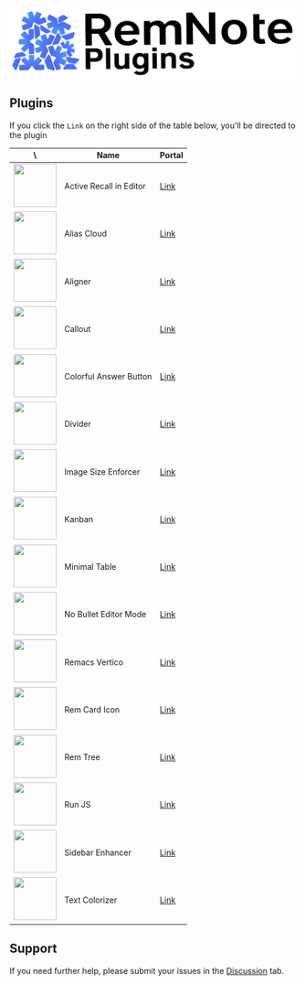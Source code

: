 ![head](public/Head.png)

## Plugins

If you click the `Link` on the right side of the table below, you'll be directed to the plugin

| \ | Name | Portal |
|-------|--------|------|
| <img src="https://github.com/browneyedsoul/remnote-plugins/raw/main/packages/active-recall/public/logo.png?raw=true" width="75" height="75" /> | Active Recall in Editor | [Link](https://github.com/browneyedsoul/remnote-plugins/tree/main/packages/active-recall) |
| <img src="https://github.com/browneyedsoul/remnote-plugins/raw/main/packages/alias-cloud/public/logo.png?raw=true" width="75" height="75" /> | Alias Cloud | [Link](https://github.com/browneyedsoul/remnote-plugins/tree/main/packages/alias-cloud) |
| <img src="https://github.com/browneyedsoul/remnote-plugins/raw/main/packages/aligner/public/logo.png?raw=true" width="75" height="75" /> | Aligner | [Link](https://github.com/browneyedsoul/remnote-plugins/tree/main/packages/aligner) |
| <img src="https://github.com/browneyedsoul/remnote-plugins/raw/main/packages/callout/public/logo.png?raw=true" width="75" height="75" /> | Callout | [Link](https://github.com/browneyedsoul/remnote-plugins/tree/main/packages/callout) |
| <img src="https://github.com/browneyedsoul/remnote-plugins/raw/main/packages/colorful-answer-button/public/logo.png?raw=true" width="75" height="75" /> | Colorful Answer Button | [Link](https://github.com/browneyedsoul/remnote-plugins/tree/main/packages/colorful-answer-button) |
| <img src="https://github.com/browneyedsoul/remnote-plugins/raw/main/packages/divider/public/logo.png?raw=true" width="75" height="75" /> | Divider | [Link](https://github.com/browneyedsoul/remnote-plugins/tree/main/packages/divider) |
| <img src="https://github.com/browneyedsoul/remnote-plugins/blob/main/public/logo-temp.png?raw=true" width="75" height="75" /> | Image Size Enforcer | [Link](https://github.com/browneyedsoul/remnote-plugins/tree/main/packages/image-size-enforcer) |
| <img src="https://github.com/browneyedsoul/remnote-plugins/raw/main/packages/kanban/public/logo.png?raw=true" width="75" height="75" /> | Kanban | [Link](https://github.com/browneyedsoul/remnote-plugins/tree/main/packages/kanban) |
| <img src="https://github.com/browneyedsoul/remnote-plugins/raw/main/packages/minimal-table/public/logo.png?raw=true" width="75" height="75" /> | Minimal Table | [Link](https://github.com/browneyedsoul/remnote-plugins/tree/main/packages/minimal-table) |
| <img src="https://github.com/browneyedsoul/remnote-plugins/raw/main/packages/no-bullet-editor-mode/public/logo.png?raw=true" width="75" height="75" /> | No Bullet Editor Mode | [Link](https://github.com/browneyedsoul/remnote-plugins/tree/main/packages/no-bullet-editor-mode) |
| <img src="https://github.com/browneyedsoul/remnote-plugins/raw/main/packages/remacs-vertico/public/logo.png?raw=true" width="75" height="75" /> | Remacs Vertico | [Link](https://github.com/browneyedsoul/remnote-plugins/tree/main/packages/remacs-vertico) |
| <img src="https://github.com/browneyedsoul/remnote-plugins/blob/main/public/logo-temp.png?raw=true" width="75" height="75" /> | Rem Card Icon | [Link](https://github.com/browneyedsoul/remnote-plugins/tree/main/packages/rem-card-icon) |
| <img src="https://github.com/browneyedsoul/remnote-plugins/raw/main/packages/rem-tree/public/logo.png?raw=true" width="75" height="75" /> | Rem Tree | [Link](https://github.com/browneyedsoul/remnote-plugins/tree/main/packages/rem-tree) |
| <img src="https://github.com/browneyedsoul/remnote-plugins/raw/main/packages/run-js/public/logo.png?raw=true" width="75" height="75" /> | Run JS | [Link](https://github.com/browneyedsoul/remnote-plugins/tree/main/packages/run-js) |
| <img src="https://github.com/browneyedsoul/remnote-plugins/raw/main/packages/sidebar-enhancer/public/logo.png?raw=true" width="75" height="75" /> | Sidebar Enhancer | [Link](https://github.com/browneyedsoul/remnote-plugins/tree/main/packages/sidebar-enhancer) |
| <img src="https://github.com/browneyedsoul/remnote-plugins/raw/main/packages/text-colorizer/public/logo.png?raw=true" width="75" height="75" /> | Text Colorizer | [Link](https://github.com/browneyedsoul/remnote-plugins/tree/main/packages/text-colorizer) |

## Support

If you need further help, please submit your issues in the [Discussion](https://github.com/browneyedsoul/remnote-plugins/discussions) tab.